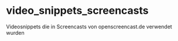# video_snippets_screencasts

Videosnippets die in Screencasts von openscreencast.de verwendet wurden
